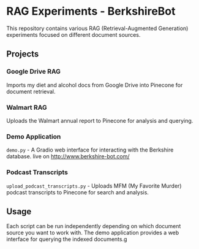 # RAG Experiments - BerkshireBot

This repository contains various RAG (Retrieval-Augmented Generation) experiments focused on different document sources.

## Projects

### Google Drive RAG

Imports my diet and alcohol docs from Google Drive into Pinecone for document retrieval.

### Walmart RAG

Uploads the Walmart annual report to Pinecone for analysis and querying.

### Demo Application

`demo.py` - A Gradio web interface for interacting with the Berkshire database.
live on http://www.berkshire-bot.com/

### Podcast Transcripts

`upload_podcast_transcripts.py` - Uploads MFM (My Favorite Murder) podcast transcripts to Pinecone for search and analysis.

## Usage

Each script can be run independently depending on which document source you want to work with. The demo application provides a web interface for querying the indexed documents.g
